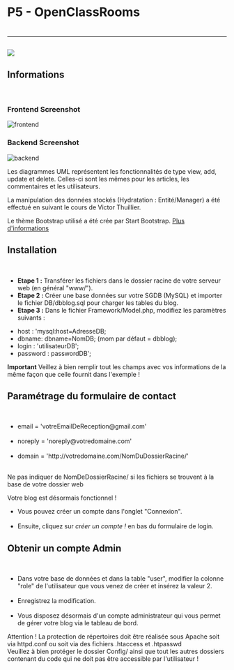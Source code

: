 <h1>P5 - OpenClassRooms<h1>
<hr>
<a style="text-align: right;" href="https://www.codacy.com/manual/MirkoV1987/OCR-P5?utm_source=github.com&amp;utm_medium=referral&amp;utm_content=MirkoV1987/OCR-P5&amp;utm_campaign=Badge_Grade"><img src="https://api.codacy.com/project/badge/Grade/11b430b676854d3cb275b5160edfcd07"/></a>
<h2>Informations</h2><br>

<h3>Frontend Screenshot</h3>

![frontend](https://user-images.githubusercontent.com/52068274/70866962-3a1d0500-1f70-11ea-9927-f292b1e7a3b0.png)

<h3>Backend Screenshot</h3>

![backend](https://user-images.githubusercontent.com/52068274/70866973-70f31b00-1f70-11ea-91c0-6137ab2b57db.png)

Les diagrammes UML représentent les fonctionnalités de type view, add, update et delete.
Celles-ci sont les mêmes pour les articles, les commentaires et les utilisateurs.

La manipulation des données stockés (Hydratation : Entité/Manager) a été effectué en suivant le cours de Victor Thuillier.

Le thème Bootstrap utilisé a été crée par Start Bootstrap. <a href="https://startbootstrap.com/themes/agency/" target="_blank">Plus d'informations</a>

<h2>Installation</h2><br>
<ul>
  <li><b>Etape 1 :</b> Transférer les fichiers dans le dossier racine de votre serveur web (en général "www/").</li>
  <li><b>Etape 2 :</b> Créer une base données sur votre SGDB (MySQL) et importer le fichier DB/dbblog.sql pour charger les tables du blog.</li>
  <li><b>Etape 3 :</b> Dans le fichier Framework/Model.php, modifiez les paramètres suivants :</li>
</ul>
<ul>
  <li>host : 'mysql:host=AdresseDB;</li>
  <li>dbname: dbname=NomDB; (mom par défaut = dbblog);</li>
  <li>login : 'utilisateurDB';</li>
  <li>password : passwordDB';</li>
</ul>
<b>Important</b>
 Veillez à bien remplir tout les champs avec vos informations de la même façon que celle fournit dans l'exemple !

<h2>Paramétrage du formulaire de contact</h2><br>
<ul>
  <li>email = 'votreEmailDeReception@gmail.com'</li><br>
  <li>noreply = 'noreply@votredomaine.com'</li><br>
  <li>domain = 'http://votredomaine.com/NomDuDossierRacine/'</li><br>
</ul>
Ne pas indiquer de NomDeDossierRacine/ si les fichiers se trouvent à la base de votre dossier web

Votre blog est désormais fonctionnel !<br>
<ul>
  <li>Vous pouvez créer un compte dans l'onglet "Connexion".</li><br>
  <li>Ensuite, cliquez sur <em>créer un compte !</em> en bas du formulaire de login.</li>
</ul>

<h2>Obtenir un compte Admin</h2><br>
<ul>
  <li>Dans votre base de données et dans la table "user", modifier la colonne "role" de l'utilisateur que vous venez de créer et insérez la valeur 2.</li><br> 
  <li>Enregistrez la modification.</li><br>
<li>Vous disposez désormais d'un compte administrateur qui vous permet de gérer votre blog via le tableau de bord.</li>
</ul>
Attention ! La protection de répertoires doit être réalisée sous Apache soit via httpd.conf ou soit via des fichiers .htaccess et .htpasswd<br>
Veuillez à bien protéger le dossier Config/ ainsi que tout les autres dossiers contenant du code qui ne doit pas être accessible par l'utilisateur !

